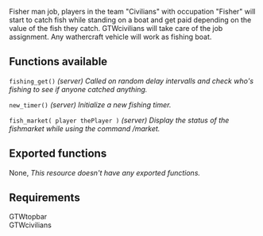 Fisher man job, players in the team "Civilians" with occupation "Fisher" will start to catch 
fish while standing on a boat and get paid depending on the value of the fish they catch.
GTWcivilians will take care of the job assignment. Any wathercraft vehicle will work as 
fishing boat.

## Functions available

`fishing_get()` _(server) Called on random delay intervalls and check who's fishing to see if anyone catched anything._

`new_timer()` _(server) Initialize a new fishing timer._

`fish_market( player thePlayer )` _(server) Display the status of the fishmarket while using the command /market._

## Exported functions

None, _This resource doesn't have any exported functions._

## Requirements

GTWtopbar<br>
GTWcivilians
